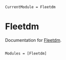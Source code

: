 ```@meta
CurrentModule = Fleetdm
```

# Fleetdm

Documentation for [Fleetdm](https://github.com/aviks/Fleetdm.jl).

```@index
```

```@autodocs
Modules = [Fleetdm]
```
